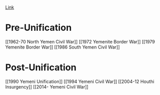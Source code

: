 [Link](https://en.wikipedia.org/wiki/List_of_United_Nations_Security_Council_resolutions_concerning_Yemen)
# Pre-Unification
[[1962-70 North Yemen Civil War]]
[[1972 Yemenite Border War]]
[[1979 Yemenite Border War]]
[[1986 South Yemen Civil War]]
# Post-Unification
[[1990 Yemeni Unification]]
[[1994 Yemeni Civil War]]
[[2004-12 Houthi Insurgency]]
[[2014- Yemeni Civil War]]